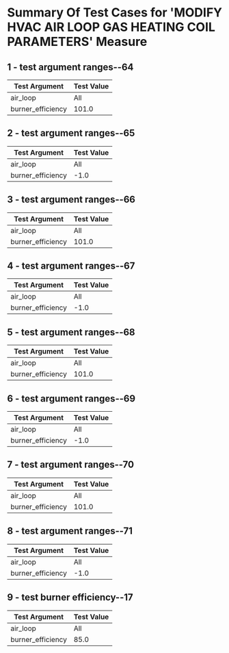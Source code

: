 # Summary Of Test Cases for 'MODIFY HVAC AIR LOOP GAS HEATING COIL PARAMETERS' Measure
 
## 1 - test argument ranges--64
| Test Argument | Test Value |
| ------------- | ---------- |
| air_loop |All |
| burner_efficiency |101.0 |
 
## 2 - test argument ranges--65
| Test Argument | Test Value |
| ------------- | ---------- |
| air_loop |All |
| burner_efficiency |-1.0 |
 
## 3 - test argument ranges--66
| Test Argument | Test Value |
| ------------- | ---------- |
| air_loop |All |
| burner_efficiency |101.0 |
 
## 4 - test argument ranges--67
| Test Argument | Test Value |
| ------------- | ---------- |
| air_loop |All |
| burner_efficiency |-1.0 |
 
## 5 - test argument ranges--68
| Test Argument | Test Value |
| ------------- | ---------- |
| air_loop |All |
| burner_efficiency |101.0 |
 
## 6 - test argument ranges--69
| Test Argument | Test Value |
| ------------- | ---------- |
| air_loop |All |
| burner_efficiency |-1.0 |
 
## 7 - test argument ranges--70
| Test Argument | Test Value |
| ------------- | ---------- |
| air_loop |All |
| burner_efficiency |101.0 |
 
## 8 - test argument ranges--71
| Test Argument | Test Value |
| ------------- | ---------- |
| air_loop |All |
| burner_efficiency |-1.0 |
 
## 9 - test burner efficiency--17
| Test Argument | Test Value |
| ------------- | ---------- |
| air_loop |All |
| burner_efficiency |85.0 |
 
